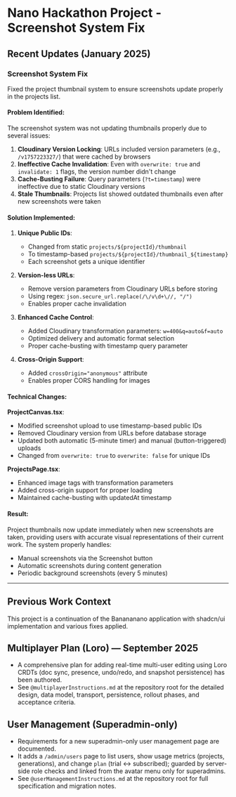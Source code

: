 # Nano Hackathon Project - Screenshot System Fix

## Recent Updates (January 2025)

### Screenshot System Fix

Fixed the project thumbnail system to ensure screenshots update properly in the projects list.

#### Problem Identified:

The screenshot system was not updating thumbnails properly due to several issues:

1. **Cloudinary Version Locking**: URLs included version parameters (e.g., `/v1757223327/`) that were cached by browsers
2. **Ineffective Cache Invalidation**: Even with `overwrite: true` and `invalidate: 1` flags, the version number didn't change
3. **Cache-Busting Failure**: Query parameters (`?t=timestamp`) were ineffective due to static Cloudinary versions
4. **Stale Thumbnails**: Projects list showed outdated thumbnails even after new screenshots were taken

#### Solution Implemented:

1. **Unique Public IDs**:

   - Changed from static `projects/${projectId}/thumbnail`
   - To timestamp-based `projects/${projectId}/thumbnail_${timestamp}`
   - Each screenshot gets a unique identifier

2. **Version-less URLs**:

   - Remove version parameters from Cloudinary URLs before storing
   - Using regex: `json.secure_url.replace(/\/v\d+\//, "/")`
   - Enables proper cache invalidation

3. **Enhanced Cache Control**:

   - Added Cloudinary transformation parameters: `w=400&q=auto&f=auto`
   - Optimized delivery and automatic format selection
   - Proper cache-busting with timestamp query parameter

4. **Cross-Origin Support**:
   - Added `crossOrigin="anonymous"` attribute
   - Enables proper CORS handling for images

#### Technical Changes:

**ProjectCanvas.tsx**:

- Modified screenshot upload to use timestamp-based public IDs
- Removed Cloudinary version from URLs before database storage
- Updated both automatic (5-minute timer) and manual (button-triggered) uploads
- Changed from `overwrite: true` to `overwrite: false` for unique IDs

**ProjectsPage.tsx**:

- Enhanced image tags with transformation parameters
- Added cross-origin support for proper loading
- Maintained cache-busting with updatedAt timestamp

#### Result:

Project thumbnails now update immediately when new screenshots are taken, providing users with accurate visual representations of their current work. The system properly handles:

- Manual screenshots via the Screenshot button
- Automatic screenshots during content generation
- Periodic background screenshots (every 5 minutes)

---

## Previous Work Context

This project is a continuation of the Banananano application with shadcn/ui implementation and various fixes applied.

## Multiplayer Plan (Loro) — September 2025

- A comprehensive plan for adding real-time multi-user editing using Loro CRDTs (doc sync, presence, undo/redo, and snapshot persistence) has been authored.
- See `@multiplayerInstructions.md` at the repository root for the detailed design, data model, transport, persistence, rollout phases, and acceptance criteria.

## User Management (Superadmin-only)

- Requirements for a new superadmin-only user management page are documented.
- It adds a `/admin/users` page to list users, show usage metrics (projects, generations), and change `plan` (trial ↔ subscribed); guarded by server-side role checks and linked from the avatar menu only for superadmins.
- See `@userManagementInstructions.md` at the repository root for full specification and migration notes.
